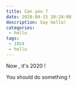 ```yaml
---
title: Can you ? 
date: 2020-04-15 10:24:00
description: Say hello!
categories:
 - hello
tags:
 - 1024
 - hello
---
```


Now , it's 2020 !

<!-- more -->

You should do something !